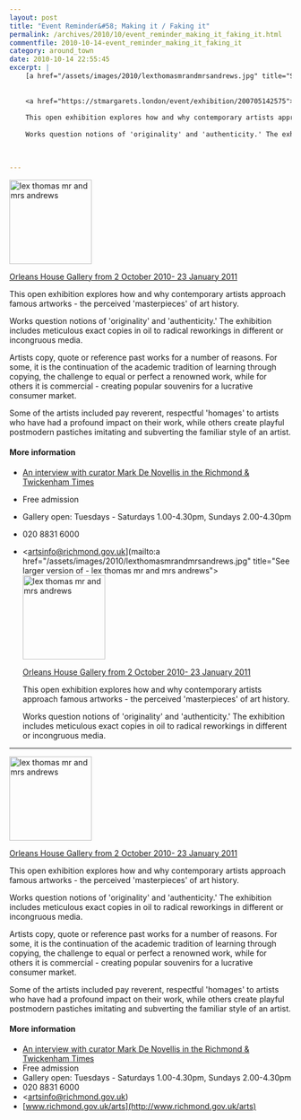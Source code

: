 ```yaml
---
layout: post
title: "Event Reminder&#58; Making it / Faking it"
permalink: /archives/2010/10/event_reminder_making_it_faking_it.html
commentfile: 2010-10-14-event_reminder_making_it_faking_it
category: around_town
date: 2010-10-14 22:55:45
excerpt: |
    [a href="/assets/images/2010/lexthomasmrandmrsandrews.jpg" title="See larger version of - lex thomas mr and mrs andrews"><img src="/assets/images/2010/lexthomasmrandmrsandrews_thumb.jpg" width="147" height="150" alt="lex thomas mr and mrs andrews" class=" right" /></a>
    
    
    <a href="https://stmargarets.london/event/exhibition/200705142575">Orleans House Gallery from 2 October 2010- 23 January 2011</a>
    
    This open exhibition explores how and why contemporary artists approach famous artworks - the perceived 'masterpieces' of art history.
    
    Works question notions of 'originality' and 'authenticity.' The exhibition includes meticulous exact copies in oil to radical reworkings in different or incongruous media.
    
    

---
```


<a href="/assets/images/2010/lexthomasmrandmrsandrews.jpg" title="See larger version of - lex thomas mr and mrs andrews"><img src="/assets/images/2010/lexthomasmrandmrsandrews_thumb.jpg" width="147" height="150" alt="lex thomas mr and mrs andrews" class=" right" /></a>

[Orleans House Gallery from 2 October 2010- 23 January 2011](/event/exhibition/200705142575)

This open exhibition explores how and why contemporary artists approach famous artworks - the perceived 'masterpieces' of art history.

Works question notions of 'originality' and 'authenticity.' The exhibition includes meticulous exact copies in oil to radical reworkings in different or incongruous media.

Artists copy, quote or reference past works for a number of reasons. For some, it is the continuation of the academic tradition of learning through copying, the challenge to equal or perfect a renowned work, while for others it is commercial - creating popular souvenirs for a lucrative consumer market.

Some of the artists included pay reverent, respectful 'homages' to artists who have had a profound impact on their work, while others create playful postmodern pastiches imitating and subverting the familiar style of an artist.

#### More information

-   [An interview with curator Mark De Novellis in the Richmond & Twickenham Times](http://www.richmondandtwickenhamtimes.co.uk/leisure/leisurehome/8416010.Faking_it_in_the_name_of_art/)
-   Free admission
-   Gallery open: Tuesdays - Saturdays 1.00-4.30pm, Sundays 2.00-4.30pm
-   020 8831 6000
-   <artsinfo@richmond.gov.uk](mailto:a href="/assets/images/2010/lexthomasmrandmrsandrews.jpg" title="See larger version of - lex thomas mr and mrs andrews"><img src="/assets/images/2010/lexthomasmrandmrsandrews_thumb.jpg" width="147" height="150" alt="lex thomas mr and mrs andrews" class=" right" /></a>
    
    
    <a href="https://stmargarets.london/event/exhibition/200705142575">Orleans House Gallery from 2 October 2010- 23 January 2011</a>
    
    This open exhibition explores how and why contemporary artists approach famous artworks - the perceived 'masterpieces' of art history.
    
    Works question notions of 'originality' and 'authenticity.' The exhibition includes meticulous exact copies in oil to radical reworkings in different or incongruous media.
    
    

---

<a href="/assets/images/2010/lexthomasmrandmrsandrews.jpg" title="See larger version of - lex thomas mr and mrs andrews"><img src="/assets/images/2010/lexthomasmrandmrsandrews_thumb.jpg" width="147" height="150" alt="lex thomas mr and mrs andrews" class=" right" /></a>

[Orleans House Gallery from 2 October 2010- 23 January 2011](/event/exhibition/200705142575)

This open exhibition explores how and why contemporary artists approach famous artworks - the perceived 'masterpieces' of art history.

Works question notions of 'originality' and 'authenticity.' The exhibition includes meticulous exact copies in oil to radical reworkings in different or incongruous media.

Artists copy, quote or reference past works for a number of reasons. For some, it is the continuation of the academic tradition of learning through copying, the challenge to equal or perfect a renowned work, while for others it is commercial - creating popular souvenirs for a lucrative consumer market.

Some of the artists included pay reverent, respectful 'homages' to artists who have had a profound impact on their work, while others create playful postmodern pastiches imitating and subverting the familiar style of an artist.

#### More information

-   [An interview with curator Mark De Novellis in the Richmond & Twickenham Times](http://www.richmondandtwickenhamtimes.co.uk/leisure/leisurehome/8416010.Faking_it_in_the_name_of_art/)
-   Free admission
-   Gallery open: Tuesdays - Saturdays 1.00-4.30pm, Sundays 2.00-4.30pm
-   020 8831 6000
-   <artsinfo@richmond.gov.uk)
-   [www.richmond.gov.uk/arts](http://www.richmond.gov.uk/arts)
